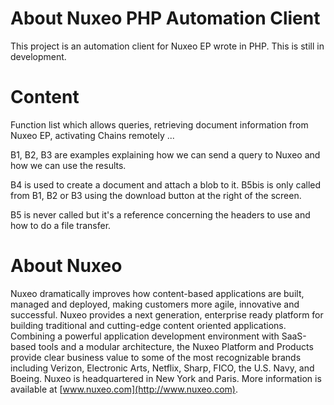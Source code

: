 # About Nuxeo PHP Automation Client

This project is an automation client for Nuxeo EP wrote in PHP.
This is still in development.

# Content

Function list which allows queries, retrieving document information from Nuxeo EP, activating Chains remotely ...

B1, B2, B3 are examples explaining how we can send a query to Nuxeo and how we can use the results.

B4 is used to create a document and attach a blob to it. B5bis is only called from B1, B2 or B3 using the download button at the right of the screen.

B5 is never called but it's a reference concerning the headers to use and how to do a file transfer.

# About Nuxeo

Nuxeo dramatically improves how content-based applications are built, managed and deployed, making customers more agile, innovative and successful. Nuxeo provides a next generation, enterprise ready platform for building traditional and cutting-edge content oriented applications. Combining a powerful application development environment with SaaS-based tools and a modular architecture, the Nuxeo Platform and Products provide clear business value to some of the most recognizable brands including Verizon, Electronic Arts, Netflix, Sharp, FICO, the U.S. Navy, and Boeing. Nuxeo is headquartered in New York and Paris. More information is available at [www.nuxeo.com](http://www.nuxeo.com).
